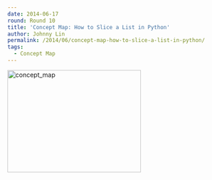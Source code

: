 ```yaml
---
date: 2014-06-17
round: Round 10
title: 'Concept Map: How to Slice a List in Python'
author: Johnny Lin
permalink: /2014/06/concept-map-how-to-slice-a-list-in-python/
tags:
  - Concept Map
---
```

[<img class="alignnone size-medium wp-image-7718" alt="concept_map" src="/software-carpentry-training-website/uploads/2014/06/concept_map1-300x230.jpg" width="300" height="230" />][1]

 [1]: /software-carpentry-training-website/uploads/2014/06/concept_map1.jpg

